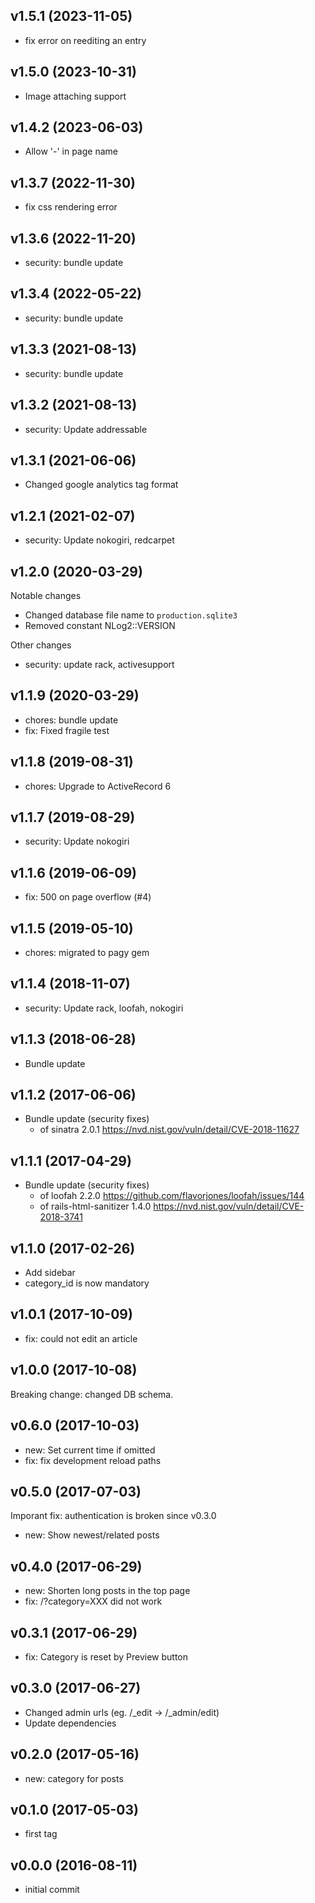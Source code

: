 ## v1.5.1 (2023-11-05)

- fix error on reediting an entry

## v1.5.0 (2023-10-31)

- Image attaching support

## v1.4.2 (2023-06-03)

- Allow '-' in page name

## v1.3.7 (2022-11-30)

- fix css rendering error

## v1.3.6 (2022-11-20)

- security: bundle update

## v1.3.4 (2022-05-22)

- security: bundle update

## v1.3.3 (2021-08-13)

- security: bundle update

## v1.3.2 (2021-08-13)

- security: Update addressable

## v1.3.1 (2021-06-06)

- Changed google analytics tag format

## v1.2.1 (2021-02-07)

- security: Update nokogiri, redcarpet

## v1.2.0 (2020-03-29)

Notable changes

- Changed database file name to `production.sqlite3`
- Removed constant NLog2::VERSION

Other changes

- security: update rack, activesupport

## v1.1.9 (2020-03-29)

- chores: bundle update
- fix: Fixed fragile test

## v1.1.8 (2019-08-31)

- chores: Upgrade to ActiveRecord 6

## v1.1.7 (2019-08-29)

- security: Update nokogiri

## v1.1.6 (2019-06-09)

- fix: 500 on page overflow (#4)

## v1.1.5 (2019-05-10)

- chores: migrated to pagy gem

## v1.1.4 (2018-11-07)

- security: Update rack, loofah, nokogiri

## v1.1.3 (2018-06-28)

- Bundle update

## v1.1.2 (2017-06-06)

- Bundle update (security fixes)
  - of sinatra 2.0.1 https://nvd.nist.gov/vuln/detail/CVE-2018-11627

## v1.1.1 (2017-04-29)

- Bundle update (security fixes)
  - of loofah 2.2.0 https://github.com/flavorjones/loofah/issues/144
  - of rails-html-sanitizer 1.4.0 https://nvd.nist.gov/vuln/detail/CVE-2018-3741

## v1.1.0 (2017-02-26)

- Add sidebar
- category_id is now mandatory

## v1.0.1 (2017-10-09)

- fix: could not edit an article

## v1.0.0 (2017-10-08)

Breaking change: changed DB schema.

## v0.6.0 (2017-10-03)

- new: Set current time if omitted
- fix: fix development reload paths

## v0.5.0 (2017-07-03)

Imporant fix: authentication is broken since v0.3.0

- new: Show newest/related posts

## v0.4.0 (2017-06-29)

- new: Shorten long posts in the top page
- fix: /?category=XXX did not work

## v0.3.1 (2017-06-29)

- fix: Category is reset by Preview button

## v0.3.0 (2017-06-27)

- Changed admin urls (eg. /_edit -> /_admin/edit)
- Update dependencies

## v0.2.0 (2017-05-16)

- new: category for posts

## v0.1.0 (2017-05-03)

- first tag 

## v0.0.0 (2016-08-11)

- initial commit
